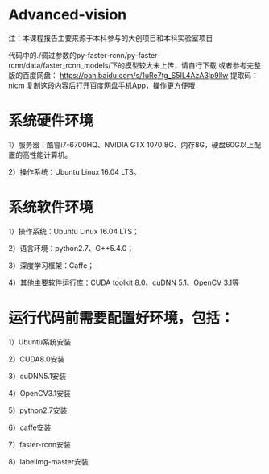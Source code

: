 # Advanced-vision
注：本课程报告主要来源于本科参与的大创项目和本科实验室项目

代码中的./调过参数的py-faster-rcnn/py-faster-rcnn/data/faster_rcnn_models/下的模型较大未上传，请自行下载
或者参考完整版的百度网盘：
https://pan.baidu.com/s/1uRe7tg_S5IL4AzA3lp9Ilw 
提取码：nicm 
复制这段内容后打开百度网盘手机App，操作更方便哦

# 系统硬件环境

1）服务器：酷睿i7-6700HQ、NVIDIA GTX 1070 8G、内存8G，硬盘60G以上配置的高性能计算机。

2）操作系统：Ubuntu Linux 16.04 LTS。

# 系统软件环境

1）操作系统：Ubuntu Linux 16.04 LTS；

2）语言环境：python2.7、G++5.4.0；

3）深度学习框架：Caffe；

4）其他主要软件运行库：CUDA toolkit 8.0、cuDNN 5.1、OpenCV 3.1等


# 运行代码前需要配置好环境，包括：

1）Ubuntu系统安装

2）CUDA8.0安装

3）cuDNN5.1安装

4）OpenCV3.1安装

5）python2.7安装

6）caffe安装

7）faster-rcnn安装

8）labelImg-master安装


